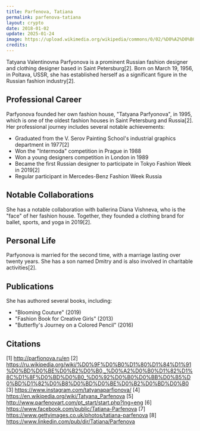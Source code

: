 ```yaml
---
title: Parfenova, Tatiana
permalink: parfenova-tatiana
layout: crypto
date: 2018-01-02
update: 2025-01-24
image: https://upload.wikimedia.org/wikipedia/commons/0/02/%D0%A2%D0%B0%D1%82%D1%8C%D1%8F%D0%BD%D0%B0_%D0%9F%D0%B0%D1%80%D1%84%D1%91%D0%BD%D0%BE%D0%B2%D0%B0.jpg
credits:
---
```


Tatyana Valentinovna Parfyonova is a prominent Russian fashion designer and clothing designer based in Saint Petersburg[2]. Born on March 19, 1956, in Poltava, USSR, she has established herself as a significant figure in the Russian fashion industry[2].

## Professional Career

Parfyonova founded her own fashion house, "Tatyana Parfyonova", in 1995, which is one of the oldest fashion houses in Saint Petersburg and Russia[2]. Her professional journey includes several notable achievements:

- Graduated from the V. Serov Painting School's industrial graphics department in 1977[2]
- Won the "Intermoda" competition in Prague in 1988
- Won a young designers competition in London in 1989
- Became the first Russian designer to participate in Tokyo Fashion Week in 2019[2]
- Regular participant in Mercedes-Benz Fashion Week Russia

## Notable Collaborations

She has a notable collaboration with ballerina Diana Vishneva, who is the "face" of her fashion house. Together, they founded a clothing brand for ballet, sports, and yoga in 2019[2].

## Personal Life

Parfyonova is married for the second time, with a marriage lasting over twenty years. She has a son named Dmitry and is also involved in charitable activities[2].

## Publications

She has authored several books, including:
- "Blooming Couture" (2019)
- "Fashion Book for Creative Girls" (2013)
- "Butterfly's Journey on a Colored Pencil" (2016)

## Citations

[1] http://parfionova.ru/en
[2] https://ru.wikipedia.org/wiki/%D0%9F%D0%B0%D1%80%D1%84%D1%91%D0%BD%D0%BE%D0%B2%D0%B0,_%D0%A2%D0%B0%D1%82%D1%8C%D1%8F%D0%BD%D0%B0_%D0%92%D0%B0%D0%BB%D0%B5%D0%BD%D1%82%D0%B8%D0%BD%D0%BE%D0%B2%D0%BD%D0%B0
[3] https://www.instagram.com/tatyanaparfionova/
[4] https://en.wikipedia.org/wiki/Tatyana_Parfenova
[5] http://www.parfenovart.com/pt_start/start.php?lng=eng
[6] https://www.facebook.com/public/Tatiana-Parfenova
[7] https://www.gettyimages.co.uk/photos/tatiana-parfenova
[8] https://www.linkedin.com/pub/dir/Tatiana/Parfenova
